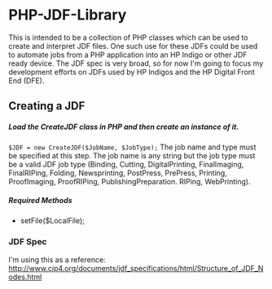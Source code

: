 # PHP-JDF-Library

This is intended to be a collection of PHP classes which can be used to create and interpret JDF files. One such use for these JDFs could be used to automate jobs from a PHP application into an HP Indigo or other JDF ready device. The JDF spec is very broad, so for now I'm going to focus my development efforts on JDFs used by HP Indigos and the HP Digital Front End (DFE).

## Creating a JDF
##### Load the CreateJDF class in PHP and then create an instance of it.
`$JDF = new CreateJDF($JobName, $JobType);`
The job name and type must be specified at this step. The job name is any string but the job type must be a valid JDF job type (Binding, Cutting, DigitalPrinting, FinalImaging, FinalRIPing, Folding, Newsprinting, PostPress, PrePress, Printing, ProofImaging, ProofRIPing, PublishingPreparation. RIPing, WebPrinting).

##### Required Methods
- setFile($LocalFile);

### JDF Spec
I'm using this as a reference: http://www.cip4.org/documents/jdf_specifications/html/Structure_of_JDF_Nodes.html